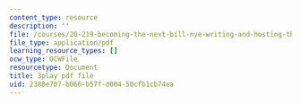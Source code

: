 ```yaml
---
content_type: resource
description: ''
file: /courses/20-219-becoming-the-next-bill-nye-writing-and-hosting-the-educational-show-january-iap-2015/2388e707b066b57fd00450cfb1cb74ea_7LTzsMNPuuk.pdf
file_type: application/pdf
learning_resource_types: []
ocw_type: OCWFile
resourcetype: Document
title: 3play pdf file
uid: 2388e707-b066-b57f-d004-50cfb1cb74ea
---
```

